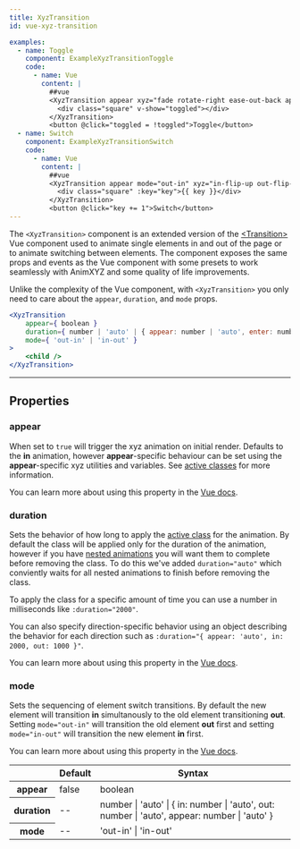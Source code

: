 ```yaml
---
title: XyzTransition
id: vue-xyz-transition

examples:
  - name: Toggle
    component: ExampleXyzTransitionToggle
    code:
      - name: Vue
        content: |
          ##vue
          <XyzTransition appear xyz="fade rotate-right ease-out-back appear-duration-10">
            <div class="square" v-show="toggled"></div>
          </XyzTransition>
          <button @click="toggled = !toggled">Toggle</button>
  - name: Switch
    component: ExampleXyzTransitionSwitch
    code:
      - name: Vue
        content: |
          ##vue
          <XyzTransition appear mode="out-in" xyz="in-flip-up out-flip-down ease-out appear-up-100">
            <div class="square" :key="key">{{ key }}</div>
          </XyzTransition>
          <button @click="key += 1">Switch</button>
---
```


The `<XyzTransition>` component is an extended version of the [&lt;Transition&gt;](https://vuejs.org/v2/api/#transition) Vue component used to animate single elements in and out of the page or to animate switching between elements. The component exposes the same props and events as the Vue component with some presets to work seamlessly with AnimXYZ and some quality of life improvements.

Unlike the complexity of the Vue component, with `<XyzTransition>` you only need to care about the `appear`, `duration`, and `mode` props.

```jsx
<XyzTransition
	appear={ boolean }
	duration={ number | 'auto' | { appear: number | 'auto', enter: number | 'auto', leave: number | 'auto' } }
	mode={ 'out-in' | 'in-out' }
>
	<child />
</XyzTransition>
```

---
## Properties

### appear

When set to `true` will trigger the xyz animation on initial render. Defaults to the **in** animation, however **appear**-specific behaviour can be set using the **appear**-specific xyz utilities and variables. See [active classes](#active-classes) for more information.

You can learn more about using this property in the [Vue docs](https://vuejs.org/v2/guide/transitions.html#Transitions-on-Initial-Render).

### duration

Sets the behavior of how long to apply the [active class](#active-classes) for the animation. By default the class will be applied only for the duration of the animation, however if you have [nested animations](#nesting) you will want them to complete before removing the class. To do this we've added `duration="auto"` which conviently waits for all nested animations to finish before removing the class.

To apply the class for a specific amount of time you can use a number in milliseconds like `:duration="2000"`.

You can also specify direction-specific behavior using an object describing the behavior for each direction such as `:duration="{ appear: 'auto', in: 2000, out: 1000 }"`.

You can learn more about using this property in the [Vue docs](https://vuejs.org/v2/guide/transitions.html#Explicit-Transition-Durations).

### mode

Sets the sequencing of element switch transitions. By default the new element will transition **in** simultanously to the old element transitioning **out**. Setting `mode="out-in"` will transition the old element **out** first and setting `mode="in-out"` will transition the new element **in** first.

You can learn more about using this property in the [Vue docs](https://vuejs.org/v2/guide/transitions.html#Transition-Modes).

<div class="properties-table table-wrap">
	<table>
		<thead>
			<tr>
				<th></th>
				<th>Default</th>
				<th>Syntax</th>
			</tr>
		</thead>
		<tbody>
			<tr>
				<th scope="row">appear</th>
				<td>false</td>
				<td>boolean</td>
			</tr>
			<tr>
				<th scope="row">duration</th>
				<td>--</td>
				<td>number | 'auto' | { in: number | 'auto', out: number | 'auto', appear: number | 'auto' }</td>
			</tr>
			<tr>
				<th scope="row">mode</th>
				<td>--</td>
				<td>'out-in' | 'in-out'</td>
			</tr>
		</tbody>
	</table>
</div>
